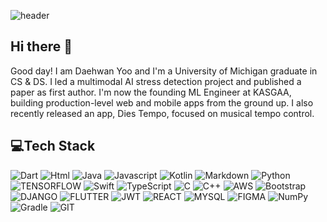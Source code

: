 

![header](https://capsule-render.vercel.app/api?type=soft&color=f7efe9&text=DaeHwan%Yoo)

## Hi there 👋
Good day! I am Daehwan Yoo and I'm a University of Michigan graduate in CS & DS. I led a multimodal AI stress detection project and published a paper as first author. I'm now the founding ML Engineer at KASGAA, building production-level web and mobile apps from the ground up. I also recently released an app, Dies Tempo, focused on musical tempo control.
<!--

<br>
## 📊GitHub Stats
[![Anurag's GitHub stats](https://github-readme-stats.vercel.app/api?username=daehwanyoo&theme=dark)](https://github.com/daehwanyoo/github-readme-stats)<br>
-->

## 💻Tech Stack
![Dart](https://img.shields.io/badge/Dart-0175C2.svg?&style=for-the-badge&logo=Dart&logoColor=white)
![Html](https://img.shields.io/badge/Html5-E34F26.svg?&style=for-the-badge&logo=HTML5&logoColor=white)
![Java](https://img.shields.io/badge/Java-007396.svg?&style=for-the-badge&logo=Java&logoColor=white)
![Javascript](https://img.shields.io/badge/Javascript-F7DF1E.svg?&style=for-the-badge&logo=Javascript&logoColor=white)
![Kotlin](https://img.shields.io/badge/Kotlin-7F52FF.svg?&style=for-the-badge&logo=Kotlin&logoColor=white)
![Markdown](https://img.shields.io/badge/Markdown-000000.svg?&style=for-the-badge&logo=Markdown&logoColor=white)
![Python](https://img.shields.io/badge/Python-3776AB.svg?&style=for-the-badge&logo=Python&logoColor=white)
![TENSORFLOW](https://img.shields.io/badge/TENSORFLOW-FF6F00.svg?&style=for-the-badge&logo=TENSORFLOW&logoColor=white)
![Swift](https://img.shields.io/badge/Swift-F05138.svg?&style=for-the-badge&logo=Swift&logoColor=white)
![TypeScript](https://img.shields.io/badge/TypeScript-3178C6.svg?&style=for-the-badge&logo=TypeScript&logoColor=white)
![C](https://img.shields.io/badge/C-A8B9CC.svg?&style=for-the-badge&logo=C&logoColor=white)
![C++](https://img.shields.io/badge/C++-00599C.svg?&style=for-the-badge&logo=C++&logoColor=white)
![AWS](https://img.shields.io/badge/AWS-232F3E.svg?&style=for-the-badge&logo=AWS&logoColor=white)
![Bootstrap](https://img.shields.io/badge/Bootstrap-7952B3.svg?&style=for-the-badge&logo=Bootstrap&logoColor=white)
![DJANGO](https://img.shields.io/badge/DJANGO-092E20.svg?&style=for-the-badge&logo=DJANGO&logoColor=white)
![FLUTTER](https://img.shields.io/badge/FLUTTER-02569B.svg?&style=for-the-badge&logo=FLUTTER&logoColor=white)
![JWT](https://img.shields.io/badge/JWT-000000.svg?&style=for-the-badge&logo=JWT&logoColor=white)
![REACT](https://img.shields.io/badge/REACT-1DAFB.svg?&style=for-the-badge&logo=REACT&logoColor=white)
![MYSQL](https://img.shields.io/badge/MYSQL-4479A1.svg?&style=for-the-badge&logo=MYSQL&logoColor=white)
![FIGMA](https://img.shields.io/badge/FIGMA-F24E1E.svg?&style=for-the-badge&logo=FIGMA&logoColor=white)
![NumPy](https://img.shields.io/badge/NumPy-013243.svg?&style=for-the-badge&logo=NumPy&logoColor=white)
![Gradle](https://img.shields.io/badge/Gradle-02303A.svg?&style=for-the-badge&logo=Gradle&logoColor=white)
![GIT](https://img.shields.io/badge/Git-F05032.svg?&style=for-the-badge&logo=Git&logoColor=white)



<!--
**daeHwan-Yoo/daeHwan-Yoo** is a ✨ _special_ ✨ repository because its `README.md` (this file) appears on your GitHub profile.

Here are some ideas to get you started:

- 🔭 I’m currently working on ...
- 🌱 I’m currently learning ...![Uploading ezgif.com-crop.gif…]()

- 👯 I’m looking to collaborate on ...
- 🤔 I’m looking for help with ...
- 💬 Ask me about ...
- 📫 How to reach me: ...
- 😄 Pronouns: ...
- ⚡ Fun fact: ...
-->

